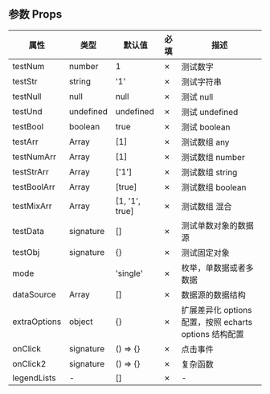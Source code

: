 ## 参数 Props

| 属性         | 类型      | 默认值         | 必填 | 描述                                                   |
| ------------ | --------- | -------------- | ---- | ------------------------------------------------------ |
| testNum      | number    | 1              | ✗    | 测试数字                                               |
| testStr      | string    | '1'            | ✗    | 测试字符串                                             |
| testNull     | null      | null           | ✗    | 测试 null                                              |
| testUnd      | undefined | undefined      | ✗    | 测试 undefined                                         |
| testBool     | boolean   | true           | ✗    | 测试 boolean                                           |
| testArr      | Array     | [1]            | ✗    | 测试数组 any                                           |
| testNumArr   | Array     | [1]            | ✗    | 测试数组 number                                        |
| testStrArr   | Array     | ['1']          | ✗    | 测试数组 string                                        |
| testBoolArr  | Array     | [true]         | ✗    | 测试数组 boolean                                       |
| testMixArr   | Array     | [1, '1', true] | ✗    | 测试数组 混合                                          |
| testData     | signature | []             | ✗    | 测试单数对象的数据源                                   |
| testObj      | signature | {}             | ✗    | 测试固定对象                                           |
| mode         |           | 'single'       | ✗    | 枚举，单数据或者多数据                                 |
| dataSource   | Array     | []             | ✗    | 数据源的数据结构                                       |
| extraOptions | object    | {}             | ✗    | 扩展差异化 options 配置，按照 echarts options 结构配置 |
| onClick      | signature | () => {}       | ✗    | 点击事件                                               |
| onClick2     | signature | () => {}       | ✗    | 复杂函数                                               |
| legendLists  | -         | []             | ✗    | -                                                      |
